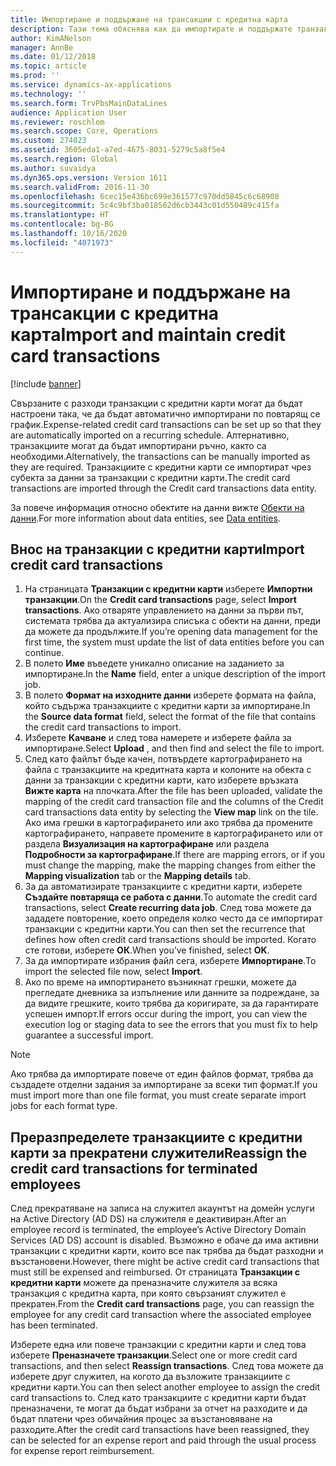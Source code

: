 ```yaml
---
title: Импортиране и поддържане на трансакции с кредитна карта
description: Тази тема обяснява как да импортирате и поддържате транзакции с кредитни карти, свързани с разходи. Тези транзакции могат да бъдат настроени така, че да бъдат автоматично импортирани по повтарящ се график, или могат да бъдат импортирани ръчно, както се изисква.
author: KimANelson
manager: AnnBe
ms.date: 01/12/2018
ms.topic: article
ms.prod: ''
ms.service: dynamics-ax-applications
ms.technology: ''
ms.search.form: TrvPbsMainDataLines
audience: Application User
ms.reviewer: roschlom
ms.search.scope: Core, Operations
ms.custom: 274023
ms.assetid: 3605eda1-a7ed-4675-8031-5279c5a8f5e4
ms.search.region: Global
ms.author: suvaidya
ms.dyn365.ops.version: Version 1611
ms.search.validFrom: 2016-11-30
ms.openlocfilehash: 6cec15e436bc699e361577c970dd5845c6c68908
ms.sourcegitcommit: 5c4c9bf3ba018562d6cb3443c01d550489c415fa
ms.translationtype: HT
ms.contentlocale: bg-BG
ms.lasthandoff: 10/16/2020
ms.locfileid: "4071973"
---
```

# <a name="import-and-maintain-credit-card-transactions"></a><span data-ttu-id="9acbb-104">Импортиране и поддържане на трансакции с кредитна карта</span><span class="sxs-lookup"><span data-stu-id="9acbb-104">Import and maintain credit card transactions</span></span>

[!include [banner](../includes/banner.md)]

<span data-ttu-id="9acbb-105">Свързаните с разходи транзакции с кредитни карти могат да бъдат настроени така, че да бъдат автоматично импортирани по повтарящ се график.</span><span class="sxs-lookup"><span data-stu-id="9acbb-105">Expense-related credit card transactions can be set up so that they are automatically imported on a recurring schedule.</span></span> <span data-ttu-id="9acbb-106">Алтернативно, транзакциите могат да бъдат импортирани ръчно, както са необходими.</span><span class="sxs-lookup"><span data-stu-id="9acbb-106">Alternatively, the transactions can be manually imported as they are required.</span></span> <span data-ttu-id="9acbb-107">Транзакциите с кредитни карти се импортират чрез субекта за данни за транзакции с кредитни карти.</span><span class="sxs-lookup"><span data-stu-id="9acbb-107">The credit card transactions are imported through the Credit card transactions data entity.</span></span>

<span data-ttu-id="9acbb-108">За повече информация относно обектите на данни вижте [Обекти на данни](https://docs.microsoft.com/dynamics365/fin-ops-core/dev-itpro/data-entities/data-entities).</span><span class="sxs-lookup"><span data-stu-id="9acbb-108">For more information about data entities, see [Data entities](https://docs.microsoft.com/dynamics365/fin-ops-core/dev-itpro/data-entities/data-entities).</span></span>

## <a name="import-credit-card-transactions"></a><span data-ttu-id="9acbb-109">Внос на транзакции с кредитни карти</span><span class="sxs-lookup"><span data-stu-id="9acbb-109">Import credit card transactions</span></span>

1. <span data-ttu-id="9acbb-110">На страницата **Транзакции с кредитни карти** изберете **Импортни транзакции**.</span><span class="sxs-lookup"><span data-stu-id="9acbb-110">On the **Credit card transactions** page, select **Import transactions**.</span></span> <span data-ttu-id="9acbb-111">Ако отваряте управлението на данни за първи път, системата трябва да актуализира списъка с обекти на данни, преди да можете да продължите.</span><span class="sxs-lookup"><span data-stu-id="9acbb-111">If you’re opening data management for the first time, the system must update the list of data entities before you can continue.</span></span>
2. <span data-ttu-id="9acbb-112">В полето **Име** въведете уникално описание на заданието за импортиране.</span><span class="sxs-lookup"><span data-stu-id="9acbb-112">In the **Name** field, enter a unique description of the import job.</span></span>
3. <span data-ttu-id="9acbb-113">В полето **Формат на изходните данни** изберете формата на файла, който съдържа транзакциите с кредитни карти за импортиране.</span><span class="sxs-lookup"><span data-stu-id="9acbb-113">In the **Source data format** field, select the format of the file that contains the credit card transactions to import.</span></span>
4. <span data-ttu-id="9acbb-114">Изберете **Качване** и след това намерете и изберете файла за импортиране.</span><span class="sxs-lookup"><span data-stu-id="9acbb-114">Select **Upload** , and then find and select the file to import.</span></span>
5. <span data-ttu-id="9acbb-115">След като файлът бъде качен, потвърдете картографирането на файла с транзакциите на кредитната карта и колоните на обекта с данни за транзакции с кредитни карти, като изберете връзката **Вижте карта** на плочката.</span><span class="sxs-lookup"><span data-stu-id="9acbb-115">After the file has been uploaded, validate the mapping of the credit card transaction file and the columns of the Credit card transactions data entity by selecting the **View map** link on the tile.</span></span> <span data-ttu-id="9acbb-116">Ако има грешки в картографирането или ако трябва да промените картографирането, направете промените в картографирането или от раздела **Визуализация на картографиране** или раздела **Подробности за картографиране**.</span><span class="sxs-lookup"><span data-stu-id="9acbb-116">If there are mapping errors, or if you must change the mapping, make the mapping changes from either the **Mapping visualization** tab or the **Mapping details** tab.</span></span>
6. <span data-ttu-id="9acbb-117">За да автоматизирате транзакциите с кредитни карти, изберете **Създайте повтаряща се работа с данни**.</span><span class="sxs-lookup"><span data-stu-id="9acbb-117">To automate the credit card transactions, select **Create recurring data job**.</span></span> <span data-ttu-id="9acbb-118">След това можете да зададете повторение, което определя колко често да се импортират транзакции с кредитни карти.</span><span class="sxs-lookup"><span data-stu-id="9acbb-118">You can then set the recurrence that defines how often credit card transactions should be imported.</span></span> <span data-ttu-id="9acbb-119">Когато сте готови, изберете **ОК**.</span><span class="sxs-lookup"><span data-stu-id="9acbb-119">When you’ve finished, select **OK**.</span></span>
7. <span data-ttu-id="9acbb-120">За да импортирате избрания файл сега, изберете **Импортиране**.</span><span class="sxs-lookup"><span data-stu-id="9acbb-120">To import the selected file now, select **Import**.</span></span>
8. <span data-ttu-id="9acbb-121">Ако по време на импортирането възникнат грешки, можете да прегледате дневника за изпълнение или данните за подреждане, за да видите грешките, които трябва да коригирате, за да гарантирате успешен импорт.</span><span class="sxs-lookup"><span data-stu-id="9acbb-121">If errors occur during the import, you can view the execution log or staging data to see the errors that you must fix to help guarantee a successful import.</span></span>

> [!NOTE]
> <span data-ttu-id="9acbb-122">Ако трябва да импортирате повече от един файлов формат, трябва да създадете отделни задания за импортиране за всеки тип формат.</span><span class="sxs-lookup"><span data-stu-id="9acbb-122">If you must import more than one file format, you must create separate import jobs for each format type.</span></span>

## <a name="reassign-the-credit-card-transactions-for-terminated-employees"></a><span data-ttu-id="9acbb-123">Преразпределете транзакциите с кредитни карти за прекратени служители</span><span class="sxs-lookup"><span data-stu-id="9acbb-123">Reassign the credit card transactions for terminated employees</span></span>

<span data-ttu-id="9acbb-124">След прекратяване на записа на служител акаунтът на домейн услуги на Active Directory (AD DS) на служителя е деактивиран.</span><span class="sxs-lookup"><span data-stu-id="9acbb-124">After an employee record is terminated, the employee’s Active Directory Domain Services (AD DS) account is disabled.</span></span> <span data-ttu-id="9acbb-125">Възможно е обаче да има активни транзакции с кредитни карти, които все пак трябва да бъдат разходни и възстановени.</span><span class="sxs-lookup"><span data-stu-id="9acbb-125">However, there might be active credit card transactions that must still be expensed and reimbursed.</span></span> <span data-ttu-id="9acbb-126">От страницата **Транзакции с кредитни карти** можете да преназначите служителя за всяка транзакция с кредитна карта, при която свързаният служител е прекратен.</span><span class="sxs-lookup"><span data-stu-id="9acbb-126">From the **Credit card transactions** page, you can reassign the employee for any credit card transaction where the associated employee has been terminated.</span></span>

<span data-ttu-id="9acbb-127">Изберете една или повече транзакции с кредитни карти и след това изберете **Преназначете транзакции**.</span><span class="sxs-lookup"><span data-stu-id="9acbb-127">Select one or more credit card transactions, and then select **Reassign transactions**.</span></span> <span data-ttu-id="9acbb-128">След това можете да изберете друг служител, на когото да възложите транзакциите с кредитни карти.</span><span class="sxs-lookup"><span data-stu-id="9acbb-128">You can then select another employee to assign the credit card transactions to.</span></span> <span data-ttu-id="9acbb-129">След като транзакциите с кредитни карти бъдат преназначени, те могат да бъдат избрани за отчет на разходите и да бъдат платени чрез обичайния процес за възстановяване на разходите.</span><span class="sxs-lookup"><span data-stu-id="9acbb-129">After the credit card transactions have been reassigned, they can be selected for an expense report and paid through the usual process for expense report reimbursement.</span></span>
